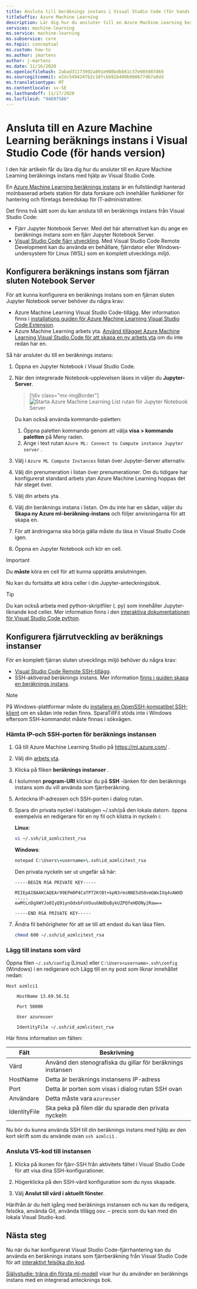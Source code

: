 ```yaml
---
title: Ansluta till beräknings instans i Visual Studio Code (för hands version)
titleSuffix: Azure Machine Learning
description: Lär dig hur du ansluter till en Azure Machine Learning beräknings instans i Visual Studio Code för att köra interaktiva Jupyter Notebook och arbets belastningar för fjärrutveckling.
services: machine-learning
ms.service: machine-learning
ms.subservice: core
ms.topic: conceptual
ms.custom: how-to
ms.author: jmartens
author: j-martens
ms.date: 11/16/2020
ms.openlocfilehash: 2abad31173992a891e908bdbb61c37e905907d69
ms.sourcegitcommit: e2dc549424fb2c10fcbb92b499b960677d67a8dd
ms.translationtype: MT
ms.contentlocale: sv-SE
ms.lasthandoff: 11/17/2020
ms.locfileid: "94697586"
---
```

# <a name="connect-to-an-azure-machine-learning-compute-instance-in-visual-studio-code-preview"></a>Ansluta till en Azure Machine Learning beräknings instans i Visual Studio Code (för hands version)

I den här artikeln får du lära dig hur du ansluter till en Azure Machine Learning beräknings instans med hjälp av Visual Studio Code.

En [Azure Machine Learning beräknings instans](concept-compute-instance.md) är en fullständigt hanterad molnbaserad arbets station för data forskare och innehåller funktioner för hantering och företags beredskap för IT-administratörer.

Det finns två sätt som du kan ansluta till en beräknings instans från Visual Studio Code:

* Fjärr Jupyter Notebook Server. Med det här alternativet kan du ange en beräknings instans som en fjärr Jupyter Notebook Server.
* [Visual Studio Code fjärr utveckling](https://code.visualstudio.com/docs/remote/remote-overview). Med Visual Studio Code Remote Development kan du använda en behållare, fjärrdator eller Windows-undersystem för Linux (WSL) som en komplett utvecklings miljö.

## <a name="configure-compute-instance-as-remote-notebook-server"></a>Konfigurera beräknings instans som fjärran sluten Notebook Server

För att kunna konfigurera en beräknings instans som en fjärran sluten Jupyter Notebook server behöver du några krav:

* Azure Machine Learning Visual Studio Code-tillägg. Mer information finns i [installations guiden för Azure Machine Learning Visual Studio Code Extension](tutorial-setup-vscode-extension.md).
* Azure Machine Learning arbets yta. [Använd tillägget Azure Machine Learning Visual Studio Code för att skapa en ny arbets yta](how-to-manage-resources-vscode.md#create-a-workspace) om du inte redan har en.

Så här ansluter du till en beräknings instans:

1. Öppna en Jupyter Notebook i Visual Studio Code.
1. När den integrerade Notebook-upplevelsen läses in väljer du **Jupyter-Server**.

    > [!div class="mx-imgBorder"]
    > ![Starta Azure Machine Learning List rutan för Jupyter Notebook Server](media/how-to-set-up-vs-code-remote/launch-server-selection-dropdown.png)

    Du kan också använda kommando-paletten:

    1. Öppna paletten kommando genom att välja **visa > kommando paletten** på Meny raden.
    1. Ange i text rutan `Azure ML: Connect to Compute instance Jupyter server` .

1. Välj i `Azure ML Compute Instances` listan över Jupyter-Server alternativ.
1. Välj din prenumeration i listan över prenumerationer. Om du tidigare har konfigurerat standard arbets ytan Azure Machine Learning hoppas det här steget över.
1. Välj din arbets yta.
1. Välj din beräknings instans i listan. Om du inte har en sådan, väljer du **Skapa ny Azure ml-beräkning-instans** och följer anvisningarna för att skapa en.
1. För att ändringarna ska börja gälla måste du läsa in Visual Studio Code igen.
1. Öppna en Jupyter Notebook och kör en cell.

> [!IMPORTANT]
> Du **måste** köra en cell för att kunna upprätta anslutningen.

Nu kan du fortsätta att köra celler i din Jupyter-anteckningsbok.

> [!TIP]
> Du kan också arbeta med python-skriptfiler (. py) som innehåller Jupyter-liknande kod celler. Mer information finns i den [interaktiva dokumentationen för Visual Studio Code python](https://code.visualstudio.com/docs/python/jupyter-support-py).

## <a name="configure-compute-instance-remote-development"></a>Konfigurera fjärrutveckling av beräknings instanser

För en komplett fjärran sluten utvecklings miljö behöver du några krav:

* [Visual Studio Code Remote SSH-tillägg](https://marketplace.visualstudio.com/items?itemName=ms-vscode-remote.remote-ssh).
* SSH-aktiverad beräknings instans. Mer information [finns i guiden skapa en beräknings instans](how-to-create-manage-compute-instance.md).

> [!NOTE]
> På Windows-plattformar måste du [installera en OpenSSH-kompatibel SSH-klient](https://code.visualstudio.com/docs/remote/troubleshooting#_installing-a-supported-ssh-client) om en sådan inte redan finns. SparaTillFil stöds inte i Windows eftersom SSH-kommandot måste finnas i sökvägen.

### <a name="get-the-ip-and-ssh-port-for-your-compute-instance"></a>Hämta IP-och SSH-porten för beräknings instansen

1. Gå till Azure Machine Learning Studio på https://ml.azure.com/ .
2. Välj din [arbets yta](concept-workspace.md).
1. Klicka på fliken **beräknings instanser** .
1. I kolumnen **program-URI** klickar du på **SSH** -länken för den beräknings instans som du vill använda som fjärrberäkning. 
1. Anteckna IP-adressen och SSH-porten i dialog rutan. 
1. Spara din privata nyckel i katalogen ~/.ssh/på den lokala datorn. öppna exempelvis en redigerare för en ny fil och klistra in nyckeln i: 

   **Linux**:

   ```sh
   vi ~/.ssh/id_azmlcitest_rsa  
   ```

   **Windows**:

   ```cmd
   notepad C:\Users\<username>\.ssh\id_azmlcitest_rsa
   ```

   Den privata nyckeln ser ut ungefär så här:

   ```text
   -----BEGIN RSA PRIVATE KEY-----

   MIIEpAIBAAKCAQEAr99EPm0P4CaTPT2KtBt+kpN3rmsNNE5dS0vmGWxIXq4vAWXD
   ..... 
   ewMtLnDgXWYJo0IyQ91ynOdxbFoVOuuGNdDoBykUZPQfeHDONy2Raw==

   -----END RSA PRIVATE KEY-----
   ```

1. Ändra fil behörigheter för att se till att endast du kan läsa filen.  

   ```sh
   chmod 600 ~/.ssh/id_azmlcitest_rsa
   ```

### <a name="add-instance-as-a-host"></a>Lägg till instans som värd

Öppna filen `~/.ssh/config` (Linux) eller `C:\Users<username>.ssh\config` (Windows) i en redigerare och Lägg till en ny post som liknar innehållet nedan:

```
Host azmlci1 

    HostName 13.69.56.51 

    Port 50000 

    User azureuser 

    IdentityFile ~/.ssh/id_azmlcitest_rsa
```

Här finns information om fälten:

|Fält|Beskrivning|
|----|---------|
|Värd|Använd den stenografiska du gillar för beräknings instansen |
|HostName|Detta är beräknings instansens IP-adress |
|Port|Detta är porten som visas i dialog rutan SSH ovan |
|Användare|Detta måste vara `azureuser` |
|IdentityFile|Ska peka på filen där du sparade den privata nyckeln |

Nu bör du kunna använda SSH till din beräknings instans med hjälp av den kort skrift som du använde ovan `ssh azmlci1` .

### <a name="connect-vs-code-to-the-instance"></a>Ansluta VS-kod till instansen

1. Klicka på ikonen för fjärr-SSH från aktivitets fältet i Visual Studio Code för att visa dina SSH-konfigurationer.

1. Högerklicka på den SSH-värd konfiguration som du nyss skapade.

1. Välj **Anslut till värd i aktuellt fönster**. 

Härifrån är du helt igång med beräknings instansen och nu kan du redigera, felsöka, använda Git, använda tillägg osv. – precis som du kan med din lokala Visual Studio-kod.

## <a name="next-steps"></a>Nästa steg

Nu när du har konfigurerat Visual Studio Code-fjärrhantering kan du använda en beräknings instans som fjärrberäkning från Visual Studio Code för att [interaktivt felsöka din kod](how-to-debug-visual-studio-code.md).

[Självstudie: träna din första ml-modell](tutorial-1st-experiment-sdk-train.md) visar hur du använder en beräknings instans med en integrerad antecknings bok.
